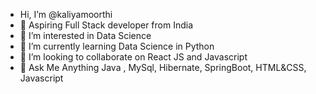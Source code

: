 -    Hi, I’m @kaliyamoorthi
- 👋 Aspiring Full Stack developer from India
- 👀 I’m interested in Data Science
- 🌱 I’m currently learning Data Science in Python 
- 💞️ I’m looking to collaborate on React JS and Javascript
- 💬 Ask Me Anything Java , MySql, Hibernate, SpringBoot, HTML&CSS, Javascript 


<!---
kaliyamoorthi/kaliyamoorthi is a ✨ special ✨ repository because its `README.md` (this file) appears on your GitHub profile.
You can click the Preview link to take a look at your changes.
--->
